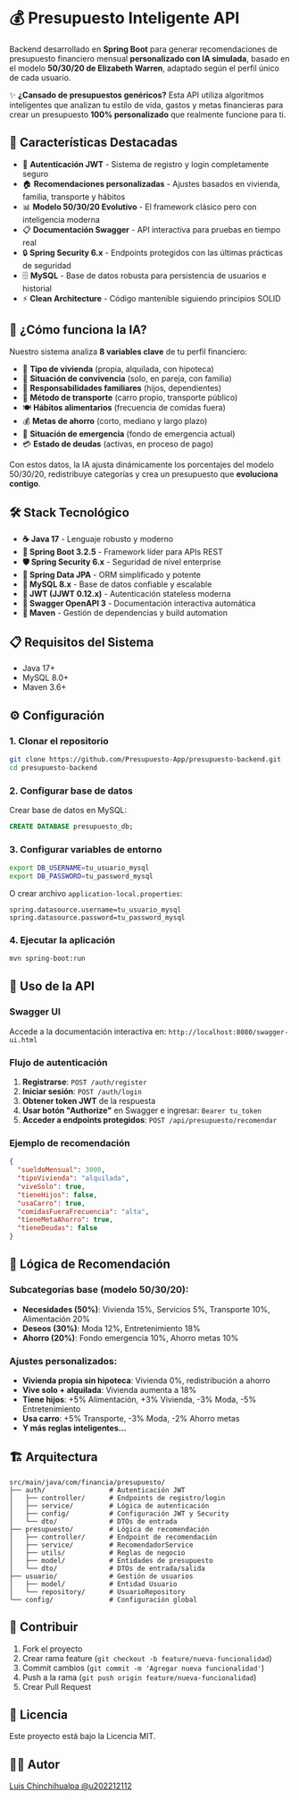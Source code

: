 # 💰 Presupuesto Inteligente API

Backend desarrollado en **Spring Boot** para generar recomendaciones de presupuesto financiero mensual **personalizado con IA simulada**, basado en el modelo **50/30/20 de Elizabeth Warren**, adaptado según el perfil único de cada usuario.

✨ **¿Cansado de presupuestos genéricos?** Esta API utiliza algoritmos inteligentes que analizan tu estilo de vida, gastos y metas financieras para crear un presupuesto **100% personalizado** que realmente funcione para ti.

## 🚀 Características Destacadas

- 🔐 **Autenticación JWT** - Sistema de registro y login completamente seguro
- 🏠 **Recomendaciones personalizadas** - Ajustes basados en vivienda, familia, transporte y hábitos
- 📊 **Modelo 50/30/20 Evolutivo** - El framework clásico pero con inteligencia moderna
- 📋 **Documentación Swagger** - API interactiva para pruebas en tiempo real
- 🔒 **Spring Security 6.x** - Endpoints protegidos con las últimas prácticas de seguridad
- 🗄️ **MySQL** - Base de datos robusta para persistencia de usuarios e historial
- ⚡ **Clean Architecture** - Código mantenible siguiendo principios SOLID

## 🧠 ¿Cómo funciona la IA?

Nuestro sistema analiza **8 variables clave** de tu perfil financiero:
- 🏡 **Tipo de vivienda** (propia, alquilada, con hipoteca)
- 👥 **Situación de convivencia** (solo, en pareja, con familia)
- 👶 **Responsabilidades familiares** (hijos, dependientes)
- 🚗 **Método de transporte** (carro propio, transporte público)
- 🍽️ **Hábitos alimentarios** (frecuencia de comidas fuera)
- 💰 **Metas de ahorro** (corto, mediano y largo plazo)
- 🚨 **Situación de emergencia** (fondo de emergencia actual)
- 💳 **Estado de deudas** (activas, en proceso de pago)

Con estos datos, la IA ajusta dinámicamente los porcentajes del modelo 50/30/20, redistribuye categorías y crea un presupuesto que **evoluciona contigo**.

## 🛠️ Stack Tecnológico

- **☕ Java 17** - Lenguaje robusto y moderno
- **🍃 Spring Boot 3.2.5** - Framework líder para APIs REST
- **🛡️ Spring Security 6.x** - Seguridad de nivel enterprise
- **🔗 Spring Data JPA** - ORM simplificado y potente
- **🐬 MySQL 8.x** - Base de datos confiable y escalable
- **🔑 JWT (JJWT 0.12.x)** - Autenticación stateless moderna
- **📖 Swagger OpenAPI 3** - Documentación interactiva automática
- **🔨 Maven** - Gestión de dependencias y build automation

## 📋 Requisitos del Sistema

- Java 17+
- MySQL 8.0+
- Maven 3.6+

## ⚙️ Configuración

### 1. Clonar el repositorio
```bash
git clone https://github.com/Presupuesto-App/presupuesto-backend.git 
cd presupuesto-backend
```

### 2. Configurar base de datos
Crear base de datos en MySQL:
```sql
CREATE DATABASE presupuesto_db;
```

### 3. Configurar variables de entorno
```bash
export DB_USERNAME=tu_usuario_mysql
export DB_PASSWORD=tu_password_mysql
```

O crear archivo `application-local.properties`:
```properties
spring.datasource.username=tu_usuario_mysql
spring.datasource.password=tu_password_mysql
```

### 4. Ejecutar la aplicación
```bash
mvn spring-boot:run
```

## 📖 Uso de la API

### Swagger UI
Accede a la documentación interactiva en: `http://localhost:8080/swagger-ui.html`

### Flujo de autenticación
1. **Registrarse**: `POST /auth/register`
2. **Iniciar sesión**: `POST /auth/login`
3. **Obtener token JWT** de la respuesta
4. **Usar botón "Authorize"** en Swagger e ingresar: `Bearer tu_token`
5. **Acceder a endpoints protegidos**: `POST /api/presupuesto/recomendar`

### Ejemplo de recomendación
```json
{
  "sueldoMensual": 3000,
  "tipoVivienda": "alquilada",
  "viveSolo": true,
  "tieneHijos": false,
  "usaCarro": true,
  "comidasFueraFrecuencia": "alta",
  "tieneMetaAhorro": true,
  "tieneDeudas": false
}
```

## 🧮 Lógica de Recomendación

### Subcategorías base (modelo 50/30/20):
- **Necesidades (50%)**: Vivienda 15%, Servicios 5%, Transporte 10%, Alimentación 20%
- **Deseos (30%)**: Moda 12%, Entretenimiento 18%
- **Ahorro (20%)**: Fondo emergencia 10%, Ahorro metas 10%

### Ajustes personalizados:
- **Vivienda propia sin hipoteca**: Vivienda 0%, redistribución a ahorro
- **Vive solo + alquilada**: Vivienda aumenta a 18%
- **Tiene hijos**: +5% Alimentación, +3% Vivienda, -3% Moda, -5% Entretenimiento
- **Usa carro**: +5% Transporte, -3% Moda, -2% Ahorro metas
- **Y más reglas inteligentes...**

## 🏗️ Arquitectura

```
src/main/java/com/financia/presupuesto/
├── auth/                # Autenticación JWT
│   ├── controller/      # Endpoints de registro/login
│   ├── service/         # Lógica de autenticación
│   ├── config/          # Configuración JWT y Security
│   └── dto/             # DTOs de entrada
├── presupuesto/         # Lógica de recomendación
│   ├── controller/      # Endpoint de recomendación
│   ├── service/         # RecomendadorService
│   ├── utils/           # Reglas de negocio
│   ├── model/           # Entidades de presupuesto
│   └── dto/             # DTOs de entrada/salida
├── usuario/             # Gestión de usuarios
│   ├── model/           # Entidad Usuario
│   └── repository/      # UsuarioRepository
└── config/              # Configuración global
```


## 📝 Contribuir

1. Fork el proyecto
2. Crear rama feature (`git checkout -b feature/nueva-funcionalidad`)
3. Commit cambios (`git commit -m 'Agregar nueva funcionalidad'`)
4. Push a la rama (`git push origin feature/nueva-funcionalidad`)
5. Crear Pull Request

## 📄 Licencia

Este proyecto está bajo la Licencia MIT.

## 👨‍💻 Autor

[Luis Chinchihualpa @u202212112](https://github.com/u202212112)
